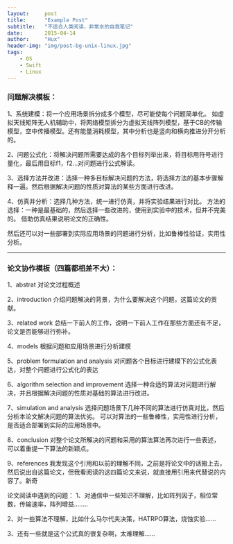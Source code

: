 ```yaml
---
layout:     post
title:      "Example Post"
subtitle:   "不适合人类阅读，非常水的自我笔记"
date:       2015-04-14
author:     "Hux"
header-img: "img/post-bg-unix-linux.jpg"
tags:
    - OS
    - Swift
    - Linux
---
```


### 问题解决模板：
1、系统建模：将一个应用场景拆分成多个模型，尽可能使每个问题简单化。
如虚拟天线矩阵无人机辅助中，将网络模型拆分为虚拟天线阵列模型，基于CB的传输模型，空中传播模型。还有能量消耗模型，其中分析也是竖向和横向推进分开分析的。

2、问题公式化：将解决问题所需要达成的各个目标列举出来，将目标用符号进行量化，最后用目标f1，f2...对问题进行公式解读。

3、选择方法并改进：选择一种多目标解决问题的方法，将选择方法的基本步骤解释一遍。然后根据解决问题的性质对算法的某些方面进行改进。

4、仿真并分析：选择几种方法，统一进行仿真，并将实验结果进行对比。
方法的选择：一种是最基础的，然后选择一些改进的，使用到实验中的技术，但并不完美的。
借助仿真结果说明论文的正确性。

然后还可以对一些部署到实际应用场景的问题进行分析，比如鲁棒性验证，实用性分析。


---
### 论文协作模板（四篇都相差不大）：
1、abstrat
对论文过程概述

2、introduction
介绍问题解决的背景，为什么要解决这个问题，这篇论文的贡献。

3、related work
总结一下前人的工作，说明一下前人工作在那些方面还有不足，论文是否能够进行弥补。

4、models
根据问题和应用场景进行分析建模

5、problem formulation and analysis
对问题各个目标进行建模下的公式化表达，对整个问题进行公式化的表达

6、algorithm selection and improvement
选择一种合适的算法对问题进行解决，并且根据解决问题的性质对基础的算法进行改进。

7、simulation and analysis
选择问题场景下几种不同的算法进行仿真对比，然后分析本论文解决问题的算法优劣。
可以对算法的一些鲁棒性，实用性进行分析，是否适合部署到实际的应用场景中。

8、conclusion
对整个论文所解决的问题和采用的算法算法再次进行一些表述，可以着重提一下算法的新颖点。

9、references
我发现这个引用和以前的理解不同，之前是将论文中的话搬上去，然后说出自这篇论文，但我看阅读的这四篇论文来说，就直接用引用来代替说的内容了。新奇



论文阅读中遇到的问题：
1、对通信中一些知识不理解，比如阵列因子，相位常数，传输速率，阵列增益........

2、对一些算法不理解，比如什么马尔代夫决策，HATRPO算法，烧蚀实验......

3、还有一些就是这个公式真的很复杂啊，太难理解......
